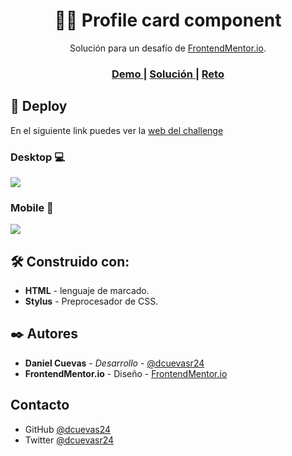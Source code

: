 <h1 align="center">👩‍🎨 Profile card component</h1>

<div align="center">
    Solución para un desafío de  <a href="https://www.frontendmentor.io/" target="_blank">FrontendMentor.io</a>.
</div>

<div align="center">
  <h3>
    <a href="https://dcuevas24.github.io/Profile-card-component-main/">
      Demo
    </a>
    <span> | </span>
    <a href="https://github.com/dcuevas24/Profile-card-component-main">
      Solución
    </a>
    <span> | </span>
    <a href="https://www.frontendmentor.io/challenges/profile-card-component-cfArpWshJ">
      Reto
    </a>
  </h3>
</div>

## 🚀 Deploy

En el siguiente link puedes ver la [web del challenge](https://dcuevas24.github.io/Profile-card-component-main/ "web del challenge")

### Desktop 💻

![](https://i.imgur.com/NKqTGkk.png)

### Mobile 📱

![](https://i.imgur.com/OuAluan.png)

## 🛠️ Construido con:

- **HTML** - lenguaje de marcado.
- **Stylus** - Preprocesador de CSS.

## ✒️ Autores

- **Daniel Cuevas** - _Desarrollo_ - [@dcuevasr24](https://twitter.com/dcuevasr24 "@dcuevasr24")
- **FrontendMentor.io** - Diseño - [FrontendMentor.io](https://www.frontendmentor.io/ "FrontendMentor.io")

## Contacto

- GitHub [@dcuevas24](https://github.com/dcuevas24)
- Twitter [@dcuevasr24](https://twitter.com/dcuevasr24)

